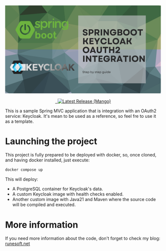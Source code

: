 ![Banner](docs/banner.png)
<p style="text-align: center">
    <a href="https://github.com/RubenMorPov/spring-keycloak-oauth2-example/releases/latest">
          <img alt="Latest Release (Mango)" src="https://img.shields.
io/github/v/release/RubenMorPov/spring-keycloak-oauth2-example?label=%F0%9F%9A%80%20Release">
    </a>
</p>

This is a sample Spring MVC application that is integration with an OAuth2 service: Keycloak.
It's mean to be used as a reference, so feel fre to use it as a template.

# Launching the project

This project is fully prepared to be deployed with docker, so, once cloned, and having docker installed, just execute:

```bash
docker compose up
```

This will deploy:
- A PostgreSQL container for Keycloak's data.
- A custom Keycloak image with health checks enabled.
- Another custom image with Java21 and Maven where the source code will be compiled and executed.

# More information

If you need more information about the code, don't forget to check my blog: [runesoft.net](https://runesoft.net)
